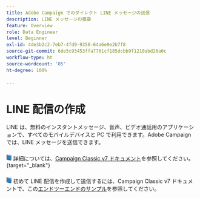 ```yaml
---
title: Adobe Campaign でのダイレクト LINE メッセージの送信
description: LINE メッセージの概要
feature: Overview
role: Data Engineer
level: Beginner
exl-id: 4de3b2c2-7eb7-4fd9-9350-64a6e9e2b7f8
source-git-commit: 6de5c93453ffa7761cf185dcbb9f1210abd26a0c
workflow-type: ht
source-wordcount: '85'
ht-degree: 100%

---
```


# LINE 配信の作成

LINE は、無料のインスタントメッセージ、音声、ビデオ通話用のアプリケーションで、すべてのモバイルデバイスと PC で利用できます。Adobe Campaign では、LINE メッセージを送信できます。


![](../assets/do-not-localize/book.png) 詳細については、[Campaign Classic v7 ドキュメント](https://experienceleague.adobe.com/docs/campaign-classic/using/sending-messages/line-channel.html?lang=ja)を参照してください。{target=&quot;_blank&quot;}

![](../assets/do-not-localize/book.png) 初めて LINE 配信を作成して送信するには、Campaign Classic v7 ドキュメントで、この[エンドツーエンドのサンプル](https://experienceleague.adobe.com/docs/campaign-classic/using/sending-messages/line-channel.html?lang=ja#example--create-and-send-a-personalized-line-message)を参照してください。
